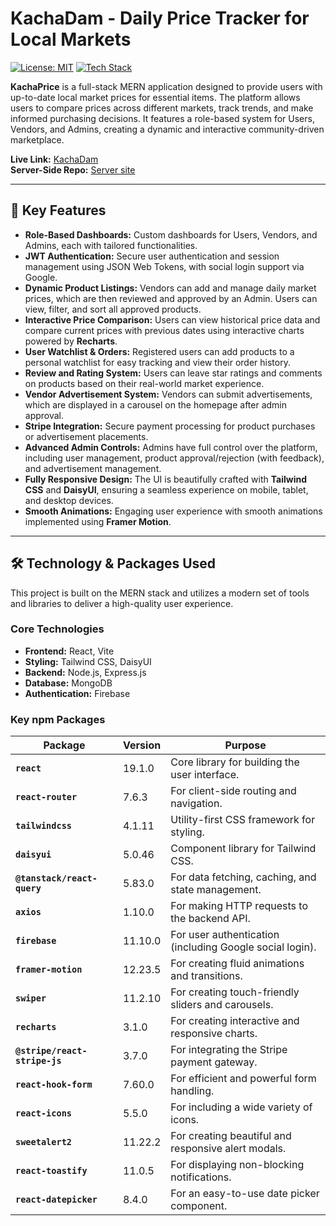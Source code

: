 # KachaDam - Daily Price Tracker for Local Markets

[![License: MIT](https://img.shields.io/badge/License-MIT-yellow.svg)](https://opensource.org/licenses/MIT)
[![Tech Stack](https://img.shields.io/badge/MERN-Stack-blue?logo=mongodb&logoColor=white)](https://www.mongodb.com/)

**KachaPrice** is a full-stack MERN application designed to provide users with up-to-date local market prices for essential items. The platform allows users to compare prices across different markets, track trends, and make informed purchasing decisions. It features a role-based system for Users, Vendors, and Admins, creating a dynamic and interactive community-driven marketplace.

**Live Link:** [KachaDam](https://kachaprice.netlify.app/)  
**Server-Side Repo:** [Server site](https://github.com/Programming-Hero-Web-Course4/b11a12-server-side-K-emon22.git)

---

## 🚀 Key Features

- **Role-Based Dashboards:** Custom dashboards for Users, Vendors, and Admins, each with tailored functionalities.
- **JWT Authentication:** Secure user authentication and session management using JSON Web Tokens, with social login support via Google.
- **Dynamic Product Listings:** Vendors can add and manage daily market prices, which are then reviewed and approved by an Admin. Users can view, filter, and sort all approved products.
- **Interactive Price Comparison:** Users can view historical price data and compare current prices with previous dates using interactive charts powered by **Recharts**.
- **User Watchlist & Orders:** Registered users can add products to a personal watchlist for easy tracking and view their order history.
- **Review and Rating System:** Users can leave star ratings and comments on products based on their real-world market experience.
- **Vendor Advertisement System:** Vendors can submit advertisements, which are displayed in a carousel on the homepage after admin approval.
- **Stripe Integration:** Secure payment processing for product purchases or advertisement placements.
- **Advanced Admin Controls:** Admins have full control over the platform, including user management, product approval/rejection (with feedback), and advertisement management.
- **Fully Responsive Design:** The UI is beautifully crafted with **Tailwind CSS** and **DaisyUI**, ensuring a seamless experience on mobile, tablet, and desktop devices.
- **Smooth Animations:** Engaging user experience with smooth animations implemented using **Framer Motion**.

---

## 🛠️ Technology & Packages Used

This project is built on the MERN stack and utilizes a modern set of tools and libraries to deliver a high-quality user experience.

### Core Technologies

- **Frontend:** React, Vite
- **Styling:** Tailwind CSS, DaisyUI
- **Backend:** Node.js, Express.js
- **Database:** MongoDB
- **Authentication:** Firebase

### Key npm Packages

| Package                  | Version | Purpose                                              |
| ------------------------ | ------- | ---------------------------------------------------- |
| **`react`** | 19.1.0  | Core library for building the user interface.        |
| **`react-router`** | 7.6.3   | For client-side routing and navigation.              |
| **`tailwindcss`** | 4.1.11  | Utility-first CSS framework for styling.             |
| **`daisyui`** | 5.0.46  | Component library for Tailwind CSS.                  |
| **`@tanstack/react-query`** | 5.83.0  | For data fetching, caching, and state management.    |
| **`axios`** | 1.10.0  | For making HTTP requests to the backend API.         |
| **`firebase`** | 11.10.0 | For user authentication (including Google social login). |
| **`framer-motion`** | 12.23.5 | For creating fluid animations and transitions.       |
| **`swiper`** | 11.2.10 | For creating touch-friendly sliders and carousels.   |
| **`recharts`** | 3.1.0   | For creating interactive and responsive charts.      |
| **`@stripe/react-stripe-js`** | 3.7.0   | For integrating the Stripe payment gateway.      |
| **`react-hook-form`** | 7.60.0  | For efficient and powerful form handling.            |
| **`react-icons`** | 5.5.0   | For including a wide variety of icons.               |
| **`sweetalert2`** | 11.22.2 | For creating beautiful and responsive alert modals.  |
| **`react-toastify`** | 11.0.5  | For displaying non-blocking notifications.           |
| **`react-datepicker`** | 8.4.0   | For an easy-to-use date picker component.            |